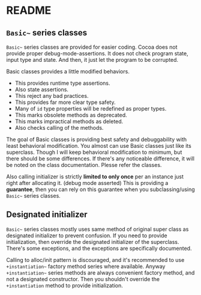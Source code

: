 README
======







`Basic~` series classes
-----------------------
`Basic~` series classes are provided for easier coding.
Cocoa does not provide proper debug-mode-assertions. 
It does not check program state, input type and state.
And then, it just let the program to be corrupted.

Basic classes provides a little modified behaviors.

-	This provides runtime type assertions. 
-	Also state assertions.
-	This reject any bad practices. 
-	This provides far more clear type safety. 
-	Many of `id` type properties will be redefined as proper types. 
-	This marks obsolete methods as deprecated. 
-	This marks impractical methods as deleted. 
-	Also checks calling of the methods.

The goal of Basic classes is providing best safety and debuggability
with least behavioral modification. You almost can use Basic classes
just like its superclass. Though I will keep behavioral modification
to minimum, but there should be some differences. If there's any 
noticeable difference, it will be noted on the class documentation.
Plesse refer the classes.

Also calling initializer is strictly **limited to only once** per an 
instance just right after allocating it. (debug mode asserted) This 
is providing a **guarantee**, then you can rely on this guarantee when
you subclassing/using `Basic~` series classes.



Designated initializer
----------------------
`Basic~` series classes mostly uses same method of original super class
as designated initializer to prevent confusion. If you need to provide
initialization, then override the designated initializer of the superclass.
There's some exceptions, and the exceptions are specifically documented.

Calling to alloc/init pattern is discouraged, and it's recommended to 
use `+instantiation~` factory method series where available.
Anyway `+instantiation~` series methods are always convenient factory method,
and not a designated constructor. Then you shouldn't override the
 `+instantiation` method to provide initialization.